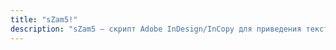 ```yaml
---
title: "sZam5!"
description: "sZam5 — скрипт Adobe InDesign/InCopy для приведения текстов публикаций к типографическим нормам"
---
```

